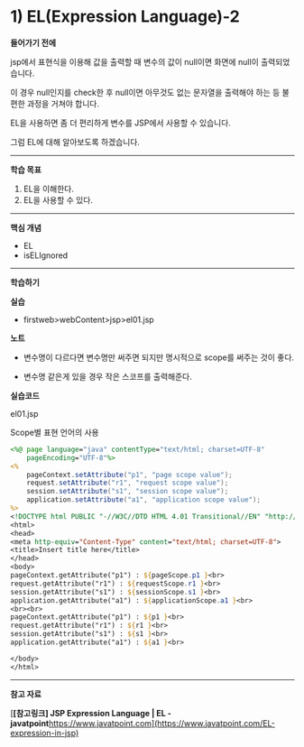 # 1) EL(Expression Language)-2

**들어가기 전에**

jsp에서 표현식을 이용해 값을 출력할 때 변수의 값이 null이면 화면에 null이 출력되었습니다.

이 경우 null인지를 check한 후 null이면 아무것도 없는 문자열을 출력해야 하는 등 불편한 과정을 거쳐야 합니다.

EL을 사용하면 좀 더 편리하게 변수를 JSP에서 사용할 수 있습니다.

그럼 EL에 대해 알아보도록 하겠습니다.

 

 

------

**학습 목표**

1. EL을 이해한다.
2. EL을 사용할 수 있다. 

 

 

------

**핵심 개념**

- EL
- isELIgnored

 

 

------

**학습하기**

**실습**

- firstweb>webContent>jsp>el01.jsp

**노트**

- 변수명이 다르다면 변수명만 써주면 되지만 명시적으로 scope를 써주는 것이 좋다.

- 변수명 같은게 있을 경우 작은 스코프를 출력해준다.



**실습코드**

el01.jsp

Scope별 표현 언어의 사용

```jsp
<%@ page language="java" contentType="text/html; charset=UTF-8"
    pageEncoding="UTF-8"%>
<%
    pageContext.setAttribute("p1", "page scope value");
    request.setAttribute("r1", "request scope value");
    session.setAttribute("s1", "session scope value");
    application.setAttribute("a1", "application scope value");
%>    
<!DOCTYPE html PUBLIC "-//W3C//DTD HTML 4.01 Transitional//EN" "http://www.w3.org/TR/html4/loose.dtd">
<html>
<head>
<meta http-equiv="Content-Type" content="text/html; charset=UTF-8">
<title>Insert title here</title>
</head>
<body>
pageContext.getAttribute("p1") : ${pageScope.p1 }<br>
request.getAttribute("r1") : ${requestScope.r1 }<br>
session.getAttribute("s1") : ${sessionScope.s1 }<br>
application.getAttribute("a1") : ${applicationScope.a1 }<br>
<br><br>
pageContext.getAttribute("p1") : ${p1 }<br>
request.getAttribute("r1") : ${r1 }<br>
session.getAttribute("s1") : ${s1 }<br>
application.getAttribute("a1") : ${a1 }<br>

</body>
</html>
```

------

**참고 자료**

[**[참고링크\] JSP Expression Language | EL - javatpoint**https://www.javatpoint.com](https://www.javatpoint.com/EL-expression-in-jsp)